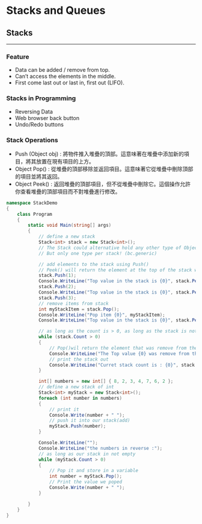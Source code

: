 # Stacks and Queues

## Stacks

---

### Feature

- Data can be added / remove from top.
- Can’t access the elements in the middle.
- First come last out or last in, first out (LIFO).

### Stacks in Programming

- Reversing Data
- Web browser back button
- Undo/Redo buttons

### Stack Operations

- Push (Object obj) : 將物件推入堆疊的頂部。這意味著在堆疊中添加新的項目，將其放置在現有項目的上方。
- Object Pop() : 從堆疊的頂部移除並返回項目。這意味著它從堆疊中刪除頂部的項目並將其返回。
- Object Peek() : 返回堆疊的頂部項目，但不從堆疊中刪除它。這個操作允許你查看堆疊的頂部項目而不對堆疊進行修改。

```csharp
namespace StackDemo
{
    class Program
    {
        static void Main(string[] args)
        {
            // define a new stack
            Stack<int> stack = new Stack<int>();
            // The Stack could alternative hold any other type of Object (strings, your own Classes etc.)
            // But only one type per stack! (bc.generic)

            // add elements to the stack using Push()
            // Peek() will return the element at the top of the stack without removing it
            stack.Push(1);
            Console.WriteLine("Top value in the stack is {0}", stack.Peek());
            stack.Push(2);
            Console.WriteLine("Top value in the stack is {0}", stack.Peek());
            stack.Push(3);
            // remove items from stack
            int myStackItem = stack.Pop();
            Console.WriteLine("Pop item {0}", myStackItem);
            Console.WriteLine("Top value in the stack is {0}", stack.Peek());

            // as long as the count is > 0, as long as the stack is not empty
            while (stack.Count > 0)
            {
                // Pop()wil return the element that was remove from the stack
                Console.WriteLine("The Top value {0} was remove from the stack", stack.Pop());
                // print the stack out
                Console.WriteLine("Curret stack count is : {0}", stack.Count);
            }

            int[] numbers = new int[] { 8, 2, 3, 4, 7, 6, 2 };
            // define a new stack of int
            Stack<int> myStack = new Stack<int>();
            foreach (int number in numbers)
            {
                // print it
                Console.Write(number + " ");
                // push it into our stack(add)
                myStack.Push(number);
            }

            Console.WriteLine("");
            Console.WriteLine("the numbers in reverse :");
            // as long as our stack in not empty
            while (myStack.Count > 0)
            {
                // Pop it and store in a variable
                int number = myStack.Pop();
                // Print the value we poped
                Console.Write(number + " ");
            }

        }
    }
}
```
